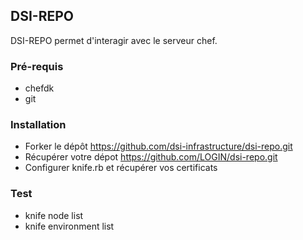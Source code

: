 ## DSI-REPO

DSI-REPO permet d'interagir avec le serveur chef.

### Pré-requis

* chefdk
* git

### Installation

* Forker le dépôt https://github.com/dsi-infrastructure/dsi-repo.git
* Récupérer votre dépot https://github.com/LOGIN/dsi-repo.git
* Configurer knife.rb et récupérer vos certificats

### Test

* knife node list
* knife environment list
